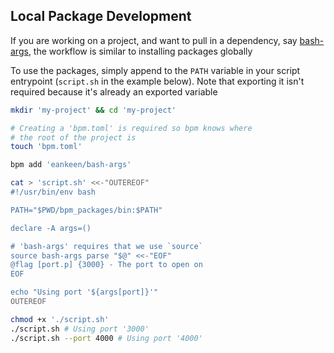 
## Local Package Development

If you are working on a project, and want to pull in a dependency, say [bash-args](https://github.com/eankeen/bash-args), the workflow is similar to installing packages globally

To use the packages, simply append to the `PATH` variable in your script entrypoint (`script.sh` in the example below). Note that exporting it isn't required because it's already an exported variable

```sh
mkdir 'my-project' && cd 'my-project'

# Creating a 'bpm.toml' is required so bpm knows where
# the root of the project is
touch 'bpm.toml'

bpm add 'eankeen/bash-args'

cat > 'script.sh' <<-"OUTEREOF"
#!/usr/bin/env bash

PATH="$PWD/bpm_packages/bin:$PATH"

declare -A args=()

# 'bash-args' requires that we use `source`
source bash-args parse "$@" <<-"EOF"
@flag [port.p] {3000} - The port to open on
EOF

echo "Using port '${args[port]}'"
OUTEREOF

chmod +x './script.sh'
./script.sh # Using port '3000'
./script.sh --port 4000 # Using port '4000'
```
